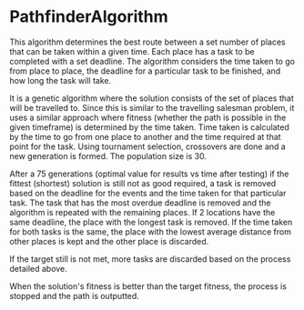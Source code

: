 # PathfinderAlgorithm
This algorithm determines the best route between a set number of places that can be taken within a given time. Each place has a task to be completed with a set deadline. The algorithm considers the time taken to go from place to place, the deadline for a particular task to be finished, and how long the task will take.

It is a genetic algorithm where the solution consists of the set of places that will be travelled to. Since this is similar to the travelling salesman problem, it uses a similar approach where fitness (whether the path is possible in the given timeframe) is determined by the time taken. Time taken is calculated by the time to go from one place to another and the time required at that point for the task. Using tournament selection, crossovers are done and a new generation is formed. The population size is 30.

After a 75 generations (optimal value for results vs time after testing) if the fittest (shortest) solution is still not as good required, a task is removed based on the deadline for the events and the time taken for that particular task. The task that has the most overdue deadline is removed and the algorithm is repeated with the remaining places. If 2 locations have the same deadline, the place with the longest task is removed. If the time taken for both tasks is the same, the place with the lowest average distance from other places is kept and the other place is discarded.

If the target still is not met, more tasks are discarded based on the process detailed above.

When the solution's fitness is better than the target fitness, the process is stopped and the path is outputted.
